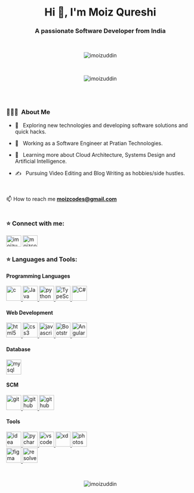 <h1 align="center">Hi 👋, I'm Moiz Qureshi</h1>
<h3 align="center">A passionate Software Developer from India</h3>
<br>
<p align="center"> <img src="https://komarev.com/ghpvc/?username=imoizuddin&label=Profile%20views&color=0e75b6&style=flat" alt="imoizuddin" /> </p>

<br>

<p align="center"> <img align="center" src="https://github-readme-stats.vercel.app/api?username=imoizuddin&show_icons=true&locale=en" alt="imoizuddin" /></p>

<br>
<br>


<h3> 👨🏻‍💻 &nbsp;About Me </h3>

- 🤔 &nbsp; Exploring new technologies and developing software solutions and quick hacks.

- 💼 &nbsp; Working as a Software Engineer at Pratian Technologies.

- 🌱 &nbsp; Learning more about Cloud Architecture, Systems Design and Artificial Intelligence.

- ✍️ &nbsp; Pursuing Video Editing and Blog Writing as hobbies/side hustles.
<br>


📫  How to reach me **moizcodes@gmail.com**
<br>
<br>

<h3 align="left">⭐ Connect with me:</h3>
<p align="left"> 
<a href="https://linkedin.com/in/imoizuddin" target="blank"><img align="center" src="https://cdn.jsdelivr.net/npm/simple-icons@3.0.1/icons/linkedin.svg" alt="imoizuddin" height="30" width="40" /></a>
<a href="https://www.hackerrank.com/moizcodes" target="blank"><img align="center" src="https://cdn.jsdelivr.net/npm/simple-icons@3.0.1/icons/hackerrank.svg" alt="moizcodes" height="30" width="40" /></a>
</p>

<h3 align="left">⭐ Languages and Tools:</h3>
<p> 
  <h4>Programming Languages</h4>
   <a href="https://www.cprogramming.com/" target="_blank"> <img src="https://devicons.github.io/devicon/devicon.git/icons/c/c-original.svg" alt="c" width="40" height="40"/> </a>
   <a href="https://www.java.com/" target="_blank"> <img src="https://www.vectorlogo.zone/logos/java/java-icon.svg" alt="Java" width="40" height="40"/> </a> 
   <a href="https://www.python.org" target="_blank"> <img src="https://devicons.github.io/devicon/devicon.git/icons/python/python-original.svg" alt="python" width="40" height="40"/> </a>
   <a href="https://www.typescriptlang.org/" target="_blank"> <img src="https://upload.wikimedia.org/wikipedia/commons/4/4c/Typescript_logo_2020.svg" alt="TypeScript" width="40" height="40"/> </a> 
   <a href="https://docs.microsoft.com/en-us/dotnet/csharp/" target="_blank"> <img src="https://upload.wikimedia.org/wikipedia/commons/7/7a/C_Sharp_logo.svg" alt="C#" width="40" height="40"/> </a> 
  </br>
  <h4>Web Development</h4>
  <a href="https://www.w3.org/html/" target="_blank"> <img src="https://devicons.github.io/devicon/devicon.git/icons/html5/html5-original-wordmark.svg" alt="html5" width="40" height="40"/> </a> 
  <a href="https://www.w3schools.com/css/" target="_blank"> <img src="https://devicons.github.io/devicon/devicon.git/icons/css3/css3-original-wordmark.svg" alt="css3" width="40" height="40"/> </a> 
    <a href="https://developer.mozilla.org/en-US/docs/Web/JavaScript" target="_blank"> <img src="https://devicons.github.io/devicon/devicon.git/icons/javascript/javascript-original.svg" alt="javascript" width="40" height="40"/> </a>
    <a href="https://getbootstrap.com/" target="_blank"> <img src="https://upload.wikimedia.org/wikipedia/commons/b/b2/Bootstrap_logo.svg" alt="Bootstrap-4" width="40" height="40"/> </a>  
  <a href="https://angular.io/" target="_blank"> <img src="https://angular.io/assets/images/logos/angular/angular.svg" alt="Angular" width="40" height="40"/> </a> 
  </br>
  <h4>Database</h4>
  <a href="https://www.mysql.com/" target="_blank"> <img src="https://devicons.github.io/devicon/devicon.git/icons/mysql/mysql-original-wordmark.svg" alt="mysql" width="40" height="40"/> </a> 
  </br>
  
  <h4>SCM</h4>
   <a href="https://git-scm.com/" target="_blank"> <img src="https://www.vectorlogo.zone/logos/git-scm/git-scm-icon.svg" alt="git" width="40" height="40"/> </a>
   <a href="https://github.com/" target="_blank"> <img src="https://www.vectorlogo.zone/logos/github/github-tile.svg" alt="github" width="40" height="40"/> </a>
   <a href="https://gitlab.com/" target="_blank"> <img src="https://www.vectorlogo.zone/logos/gitlab/gitlab-icon.svg" alt="github" width="40" height="40"/> </a>
  </br>
  
  <h4>Tools</h4>
  
  <a href="https://www.jetbrains.com/idea/" target="_blank"> <img src="https://upload.wikimedia.org/wikipedia/commons/d/d5/IntelliJ_IDEA_Logo.svg" alt="idea" width="40" height="40"/> </a>
  <a href="https://www.jetbrains.com/pycharm/" target="_blank"> <img src="https://upload.wikimedia.org/wikipedia/commons/a/a1/PyCharm_Logo.svg" alt="pycharm" width="40" height="40"/> </a>
  <a href="https://code.visualstudio.com/" target="_blank"> <img src="https://www.vectorlogo.zone/logos/visualstudio_code/visualstudio_code-icon.svg" alt="vscode" width="40" height="40"/> </a> 
  <a href="https://www.adobe.com/products/xd.html" target="_blank"> <img src="https://cdn.worldvectorlogo.com/logos/adobe-xd.svg" alt="xd" width="40" height="40"/> </a> 
  <a href="https://www.photoshop.com/en" target="_blank"> <img src="https://upload.wikimedia.org/wikipedia/commons/b/bd/Adobe_Photoshop_CS5_icon.svg" alt="photoshop" width="40" height="40"/> </a>  
  <a href="https://www.figma.com/" target="_blank"> <img src="https://www.vectorlogo.zone/logos/figma/figma-icon.svg" alt="figma" width="40" height="40"/> </a>
 <a href="https://www.blackmagicdesign.com/nz/products/davinciresolve/" target="_blank"> <img src="https://cdn.worldvectorlogo.com/logos/davinci-resolve-12.svg" alt="resolve" width="40" height="40"/> </a>
   </br>
  
  
<!--     
  <a href="https://www.adobe.com/in/products/illustrator.html" target="_blank"> <img src="https://www.vectorlogo.zone/logos/adobe_illustrator/adobe_illustrator-icon.svg" alt="illustrator" width="40" height="40"/> </a>  -->
 
<!--   <a href="https://www.microsoft.com/en-us/sql-server" target="_blank"> <img src="https://cdn.worldvectorlogo.com/logos/microsoft-sql-server.svg" alt="mssql" width="40" height="40"/> </a>  -->
  
<!--    
  <a href="https://scikit-learn.org/" target="_blank"> <img src="https://upload.wikimedia.org/wikipedia/commons/0/05/Scikit_learn_logo_small.svg" alt="scikit_learn" width="40" height="40"/> </a>   <a href="https://www.sqlite.org/" target="_blank"> <img src="https://www.vectorlogo.zone/logos/sqlite/sqlite-icon.svg" alt="sqlite" width="40" height="40"/> </a>  -->
<!--   <a href="https://www.tensorflow.org" target="_blank"> <img src="https://www.vectorlogo.zone/logos/tensorflow/tensorflow-icon.svg" alt="tensorflow" width="40" height="40"/> </a>  -->
   
   </p>

<br>
 
<p align="center"><img align="center" src="https://github-readme-streak-stats.herokuapp.com/?user=imoizuddin&" alt="imoizuddin" /></p>
